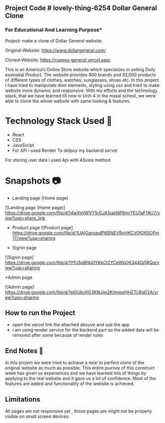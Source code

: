 Project Code # lovely-thing-6254 
Dollar General Clone 
-----
### For Educational And Learning Purpose*



Project: make a clone of Dollar General website.

Original-Website: https://www.dollargeneral.com/


Cloned-Website: https://rupees-general.vercel.app/


This is an  America’s Online Store website which speciaizes in selling Daily essinatial Product. The website provides 800 brands and 33,000 products of different types of clothes, watches, sunglasses, shoes etc.
In this project  I have tried to manipulate dom elements, styling using css and tried to make website more dynamic and responsive. With my efforts and the technology stack, that we have learned till now in Unit-4 in the masai school, we were able to clone the whole website with same looking & features.

# Technology Stack Used :star2:
* React
* CSS
* JavaScript
* For APi i used Render To delpoy my backend server

For storing user data i used Api with ASxios method

# Snapshots :camera:
* Landing page (Home page) 

![Landing page (Home page)] https://drive.google.com/file/d/14wXmlWVY5rGJA5jabNP8mrYEU1aF1AU7/view?usp=share_link

* Product page
![Product page]  https://drive.google.com/file/d/1UAIOanopdPl6ENEVRnHKCV0fO6SOFm17/view?usp=sharing


* Signin page

![Signin page]  https://drive.google.com/file/d/1YfU5qBfAjOYKkCt2YCeWbOK344Qj5RQq/view?usp=sharing


*Admin page

![Admin page] https://drive.google.com/file/d/1slGUbyKG3KNJiie2KntvpqHHZTLBqD2A/view?usp=sharing

## How to run the Project

* open the vercel link the attached abouve and use the app 
* i am using render service for the backend part so the added data will be removed after some because of render rules 

## End Notes :bookmark_tabs:
In this project we were tried to achieve a near to perfect clone of the original website as much as possible. This entire journey of this construct week has given us experiences and we have learned lots of things by applying to the real website and it gave us a lot of confidence. Most of the features are added and functionality of the website is achieved.
## Limitations
All pages are not responsive yet , those pages are might not be properly visible on small screen devices.
